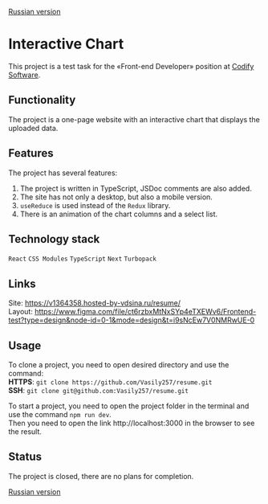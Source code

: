 [Russian version](https://github.com/Vasily257/interactive-chart/blob/master/README-RU.md)

# Interactive Chart
This project is a test task for the «Front-end Developer» position at [Codify Software](https://codify.software/).

## Functionality
The project is a one-page website with an interactive chart that displays the uploaded data.

## Features
The project has several features:
1. The project is written in TypeScript, JSDoc comments are also added.
2. The site has not only a desktop, but also a mobile version.
3. `useReduce` is used instead of the `Redux` library.
4. There is an animation of the chart columns and a select list.

## Technology stack
`React` `CSS Modules` `TypeScript` `Next` `Turbopack`

## Links
Site: https://v1364358.hosted-by-vdsina.ru/resume/  
Layout: https://www.figma.com/file/ct6rzbxMtNxSYp4eTXEWv6/Frontend-test?type=design&node-id=0-1&mode=design&t=i9sNcEw7V0NMRwUE-0

## Usage
To clone a project, you need to open desired directory and use the command:  
**HTTPS**: `git clone https://github.com/Vasily257/resume.git`  
**SSH**: `git clone git@github.com:Vasily257/resume.git`

To start a project, you need to open the project folder in the terminal and use the command `npm run dev`.  
Then you need to open the link http://localhost:3000 in the browser to see the result.

## Status
The project is closed, there are no plans for completion.

[Russian version](https://github.com/Vasily257/interactive-chart/blob/master/README-RU.md)

